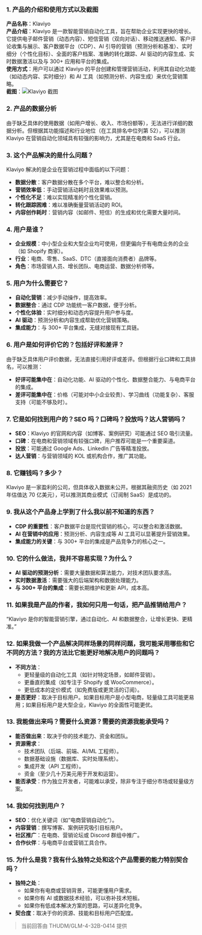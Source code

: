 
### 1. 产品的介绍和使用方式以及截图  
**产品名称**：Klaviyo  
**产品介绍**：Klaviyo 是一款智能营销自动化工具，旨在帮助企业实现更快的增长。它提供电子邮件营销（动态内容）、短信营销（双向对话）、移动推送通知、客户评论收集与展示、客户数据平台（CDP）、AI 引导的营销（预测分析和基准）、实时细分（个性化目标）、全面的客户档案、准确的转化跟踪、AI 驱动的内容生成、实时数据激活以及与 300+ 应用和平台的集成。  
**使用方式**：用户可以通过 Klaviyo 的平台创建和管理营销活动，利用其自动化功能（如动态内容、实时细分）和 AI 工具（如预测分析、内容生成）来优化营销策略。  
**截图**：![Klaviyo 截图](https://cdn-images.toolify.ai/170349964871879944.jpg)  

### 2. 产品的数据分析  
由于缺乏具体的使用数据（如用户增长、收入、市场份额等），无法进行详细的数据分析。但根据其功能描述和行业地位（在工具排名中位列第 52），可以推测 Klaviyo 在营销自动化领域具有较强的影响力，尤其是在电商和 SaaS 行业。  

### 3. 这个产品解决的是什么问题？  
Klaviyo 解决的是企业在营销过程中面临的以下问题：  
- **数据分散**：客户数据分散在多个平台，难以整合和分析。  
- **营销效率低**：手动营销活动耗时且效果难以预测。  
- **个性化不足**：难以实现精准的个性化营销。  
- **转化跟踪困难**：难以准确衡量营销活动的 ROI。  
- **内容创作耗时**：营销内容（如邮件、短信）的生成和优化需要大量时间。  

### 4. 用户是谁？  
- **企业规模**：中小型企业和大型企业均可使用，但更偏向于有电商业务的企业（如 Shopify 商家）。  
- **行业**：电商、零售、SaaS、DTC（直接面向消费者）品牌等。  
- **角色**：市场营销人员、增长团队、电商运营、数据分析师等。  

### 5. 用户为什么需要它？  
- **自动化营销**：减少手动操作，提高效率。  
- **数据整合**：通过 CDP 功能统一客户数据，便于分析。  
- **个性化体验**：实时细分和动态内容提升用户参与度。  
- **AI 驱动**：预测分析和内容生成帮助优化营销策略。  
- **集成能力**：与 300+ 平台集成，无缝对接现有工具链。  

### 6. 用户是如何评价它的？包括好评和差评？  
由于缺乏具体用户评价数据，无法直接引用好评或差评。但根据行业口碑和工具排名，可以推测：  
- **好评可能集中在**：自动化功能、AI 驱动的个性化、数据整合能力、与电商平台的集成。  
- **差评可能集中在**：价格（可能对中小企业较贵）、学习曲线（功能复杂）、客服支持（可能不够及时）。  

### 7. 它是如何找到用户的？SEO 吗？口碑吗？投放吗？达人营销吗？  
- **SEO**：Klaviyo 的官网和内容（如博客、案例研究）可能通过 SEO 吸引流量。  
- **口碑**：在电商和营销领域有较强口碑，用户推荐可能是一个重要渠道。  
- **投放**：可能通过 Google Ads、LinkedIn 广告等精准投放。  
- **达人营销**：与营销领域的 KOL 或机构合作，推广其功能。  

### 8. 它赚钱吗？多少？  
Klaviyo 是一家盈利的公司，但具体收入数据未公开。根据其融资历史（如 2021 年估值达 70 亿美元），可以推测其商业模式（订阅制 SaaS）是成功的。  

### 9. 我从这个产品身上学到了什么我以前不知道的东西？  
- **CDP 的重要性**：客户数据平台是现代营销的核心，可以整合和激活数据。  
- **AI 在营销中的应用**：预测分析、内容生成等 AI 工具可以显著提升营销效果。  
- **集成能力的关键**：与 300+ 平台的集成是产品竞争力的核心之一。  

### 10. 它的什么做法，我并不容易实现？为什么？  
- **AI 驱动的预测分析**：需要大量数据和算法能力，对技术团队要求高。  
- **实时数据激活**：需要强大的后端架构和数据处理能力。  
- **与 300+ 平台的集成**：需要长期维护和更新 API，成本高。  

### 11. 如果我是产品的作者，我如何只用一句话，把产品推销给用户？  
“Klaviyo 是你的智能营销引擎，通过自动化、AI 和数据整合，让增长更快、更精准。”  

### 12. 如果我做一个产品解决同样场景的同样问题，我可能采用哪些和它不同的方法？我的方法比它能更好地解决用户的问题吗？  
- **不同方法**：  
  - 更轻量级的自动化工具（如针对特定场景，如邮件营销）。  
  - 更垂直的集成（如专注于 Shopify 或 WooCommerce）。  
  - 更低成本的定价模式（如免费版或更灵活的订阅）。  
- **是否更好**：取决于目标用户。如果目标用户是小型电商，轻量级工具可能更易用；如果目标用户是大型企业，Klaviyo 的全面性可能更优。  

### 13. 我能做出来吗？需要什么资源？需要的资源我能承受吗？  
- **能否做出来**：取决于你的技术能力、资金和团队。  
- **资源需求**：  
  - 技术团队（后端、前端、AI/ML 工程师）。  
  - 数据基础设施（数据库、实时处理系统）。  
  - 集成开发（API 工程师）。  
  - 资金（至少几十万美元用于开发和运营）。  
- **能否承受**：作为独立开发者，可能难以承受，除非专注于细分市场或轻量级方案。  

### 14. 我如何找到用户？  
- **SEO**：优化关键词（如“电商营销自动化”）。  
- **内容营销**：撰写博客、案例研究吸引目标用户。  
- **社区推广**：在电商、营销论坛或 Discord 群组中推广。  
- **合作伙伴**：与电商平台或营销工具合作。  

### 15. 为什么是我？我有什么独特之处和这个产品需要的能力特别契合吗？  
- **独特之处**：  
  - 如果你有电商或营销背景，可能更懂用户需求。  
  - 如果你有 AI 或数据技术经验，可以弥补技术短板。  
  - 如果你有低成本解决方案的思路，可以差异化竞争。  
- **契合度**：取决于你的资源、技能和目标用户匹配度。  

> 当前回答由 THUDM/GLM-4-32B-0414 提供